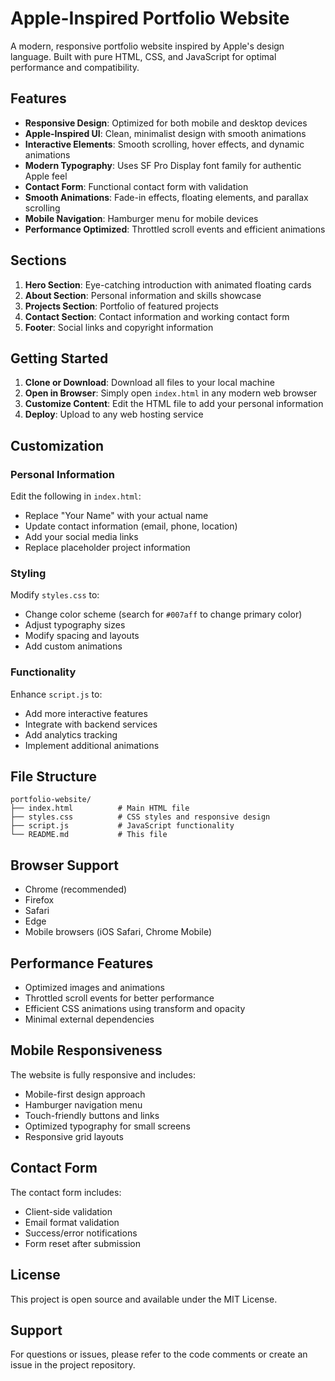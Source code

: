 # Apple-Inspired Portfolio Website

A modern, responsive portfolio website inspired by Apple's design language. Built with pure HTML, CSS, and JavaScript for optimal performance and compatibility.

## Features

- **Responsive Design**: Optimized for both mobile and desktop devices
- **Apple-Inspired UI**: Clean, minimalist design with smooth animations
- **Interactive Elements**: Smooth scrolling, hover effects, and dynamic animations
- **Modern Typography**: Uses SF Pro Display font family for authentic Apple feel
- **Contact Form**: Functional contact form with validation
- **Smooth Animations**: Fade-in effects, floating elements, and parallax scrolling
- **Mobile Navigation**: Hamburger menu for mobile devices
- **Performance Optimized**: Throttled scroll events and efficient animations

## Sections

1. **Hero Section**: Eye-catching introduction with animated floating cards
2. **About Section**: Personal information and skills showcase
3. **Projects Section**: Portfolio of featured projects
4. **Contact Section**: Contact information and working contact form
5. **Footer**: Social links and copyright information

## Getting Started

1. **Clone or Download**: Download all files to your local machine
2. **Open in Browser**: Simply open `index.html` in any modern web browser
3. **Customize Content**: Edit the HTML file to add your personal information
4. **Deploy**: Upload to any web hosting service

## Customization

### Personal Information
Edit the following in `index.html`:
- Replace "Your Name" with your actual name
- Update contact information (email, phone, location)
- Add your social media links
- Replace placeholder project information

### Styling
Modify `styles.css` to:
- Change color scheme (search for `#007aff` to change primary color)
- Adjust typography sizes
- Modify spacing and layouts
- Add custom animations

### Functionality
Enhance `script.js` to:
- Add more interactive features
- Integrate with backend services
- Add analytics tracking
- Implement additional animations

## File Structure

```
portfolio-website/
├── index.html          # Main HTML file
├── styles.css          # CSS styles and responsive design
├── script.js           # JavaScript functionality
└── README.md           # This file
```

## Browser Support

- Chrome (recommended)
- Firefox
- Safari
- Edge
- Mobile browsers (iOS Safari, Chrome Mobile)

## Performance Features

- Optimized images and animations
- Throttled scroll events for better performance
- Efficient CSS animations using transform and opacity
- Minimal external dependencies

## Mobile Responsiveness

The website is fully responsive and includes:
- Mobile-first design approach
- Hamburger navigation menu
- Touch-friendly buttons and links
- Optimized typography for small screens
- Responsive grid layouts

## Contact Form

The contact form includes:
- Client-side validation
- Email format validation
- Success/error notifications
- Form reset after submission

## License

This project is open source and available under the MIT License.

## Support

For questions or issues, please refer to the code comments or create an issue in the project repository.

